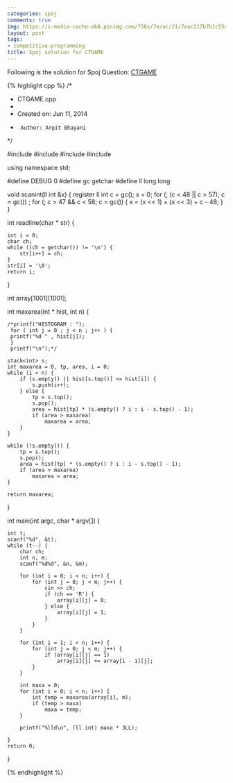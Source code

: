 ```yaml
---
categories: spoj
comments: true
img: https://s-media-cache-ak0.pinimg.com/736x/7e/ac/21/7eac217b7b1c55ab7fd56758e4e181be.jpg
layout: post
tags:
- competitive-programming
title: Spoj solution for CTGAME
---
```


Following is the solution for Spoj Question: [CTGAME](http://www.spoj.com/problems/CTGAME/)

{% highlight cpp %}
/*
 * CTGAME.cpp
 *
 *  Created on: Jun 11, 2014
 *      Author: Arpit Bhayani
 */

#include <stack>
#include <cstdio>
#include <cstdlib>
#include <iostream>

using namespace std;

#define DEBUG 0
#define gc getchar
#define ll long long

void scanint(ll int &x) {
	register ll int c = gc();
	x = 0;
	for (; (c < 48 || c > 57); c = gc())
		;
	for (; c > 47 && c < 58; c = gc()) {
		x = (x << 1) + (x << 3) + c - 48;
	}
}

int readline(char * str) {

	int i = 0;
	char ch;
	while ((ch = getchar()) != '\n') {
		str[i++] = ch;
	}
	str[i] = '\0';
	return i;
}

int array[1001][1001];

int maxarea(int * hist, int n) {

	/*printf("HISTOGRAM : ");
	 for ( int j = 0 ; j < n ; j++ ) {
	 printf("%d " , hist[j]);
	 }
	 printf("\n");*/

	stack<int> s;
	int maxarea = 0, tp, area, i = 0;
	while (i < n) {
		if (s.empty() || hist[s.top()] <= hist[i]) {
			s.push(i++);
		} else {
			tp = s.top();
			s.pop();
			area = hist[tp] * (s.empty() ? i : i - s.top() - 1);
			if (area > maxarea)
				maxarea = area;
		}
	}

	while (!s.empty()) {
		tp = s.top();
		s.pop();
		area = hist[tp] * (s.empty() ? i : i - s.top() - 1);
		if (area > maxarea)
			maxarea = area;
	}

	return maxarea;
}

int main(int argc, char * argv[]) {

	int t;
	scanf("%d", &t);
	while (t--) {
		char ch;
		int n, m;
		scanf("%d%d", &n, &m);

		for (int i = 0; i < n; i++) {
			for (int j = 0; j < m; j++) {
				cin >> ch;
				if (ch == 'R') {
					array[i][j] = 0;
				} else {
					array[i][j] = 1;
				}
			}
		}

		for (int i = 1; i < n; i++) {
			for (int j = 0; j < m; j++) {
				if (array[i][j] == 1)
					array[i][j] += array[i - 1][j];
			}
		}

		int maxa = 0;
		for (int i = 0; i < n; i++) {
			int temp = maxarea(array[i], m);
			if (temp > maxa)
				maxa = temp;
		}

		printf("%lld\n", (ll int) maxa * 3LL);

	}
	return 0;
}

{% endhighlight %}